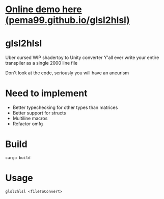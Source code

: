 # [Online demo here (pema99.github.io/glsl2hlsl)](https://pema99.github.io/glsl2hlsl)

# glsl2hlsl
Uber cursed WIP shadertoy to Unity converter
Y'all ever write your entire transpiler as a single 2000 line file

Don't look at the code, seriously you will have an aneurism

# Need to implement
- Better typechecking for other types than matrices
- Better support for structs
- Multiline macros
- Refactor omfg

# Build
`cargo build`

# Usage
`glsl2hlsl <fileToConvert>`
